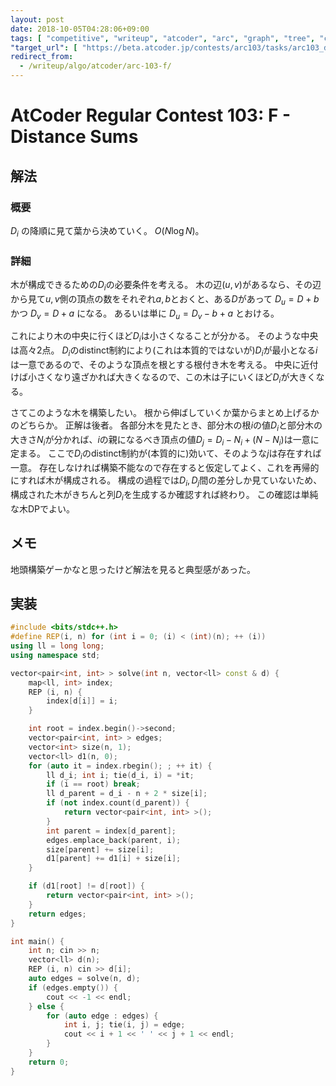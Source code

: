 ```yaml
---
layout: post
date: 2018-10-05T04:28:06+09:00
tags: [ "competitive", "writeup", "atcoder", "arc", "graph", "tree", "construction", "dp" ]
"target_url": [ "https://beta.atcoder.jp/contests/arc103/tasks/arc103_d" ]
redirect_from:
  - /writeup/algo/atcoder/arc-103-f/
---
```


# AtCoder Regular Contest 103: F - Distance Sums

## 解法

### 概要

$D_i$ の降順に見て葉から決めていく。
$O(N \log N)$。

### 詳細

木が構成できるための$D_i$の必要条件を考える。
木の辺$(u, v)$があるなら、その辺から見て$u, v$側の頂点の数をそれぞれ$a, b$とおくと、ある$D$があって $D_u = D + b$ かつ $D_v = D + a$ になる。
あるいは単に $D_u = D_v - b + a$ とおける。

これにより木の中央に行くほど$D_i$は小さくなることが分かる。
そのような中央は高々$2$点。
$D_i$のdistinct制約により(これは本質的ではないが)$D_i$が最小となる$i$は一意であるので、そのような頂点を根とする根付き木を考える。
中央に近付けば小さくなり遠ざかれば大きくなるので、この木は子にいくほど$D_i$が大きくなる。

さてこのような木を構築したい。
根から伸ばしていくか葉からまとめ上げるかのどちらか。
正解は後者。
各部分木を見たとき、部分木の根$i$の値$D_i$と部分木の大きさ$N_i$が分かれば、$i$の親になるべき頂点の値$D_j = D_i - N_i + (N - N_i)$は一意に定まる。
ここで$D_i$のdistinct制約が(本質的に)効いて、そのような$j$は存在すれば一意。
存在しなければ構築不能なので存在すると仮定してよく、これを再帰的にすれば木が構成される。
構成の過程では$D_i, D_j$間の差分しか見ていないため、構成された木がきちんと列$D_i$を生成するか確認すれば終わり。
この確認は単純な木DPでよい。

## メモ

地頭構築ゲーかなと思ったけど解法を見ると典型感があった。

## 実装

``` c++
#include <bits/stdc++.h>
#define REP(i, n) for (int i = 0; (i) < (int)(n); ++ (i))
using ll = long long;
using namespace std;

vector<pair<int, int> > solve(int n, vector<ll> const & d) {
    map<ll, int> index;
    REP (i, n) {
        index[d[i]] = i;
    }

    int root = index.begin()->second;
    vector<pair<int, int> > edges;
    vector<int> size(n, 1);
    vector<ll> d1(n, 0);
    for (auto it = index.rbegin(); ; ++ it) {
        ll d_i; int i; tie(d_i, i) = *it;
        if (i == root) break;
        ll d_parent = d_i - n + 2 * size[i];
        if (not index.count(d_parent)) {
            return vector<pair<int, int> >();
        }
        int parent = index[d_parent];
        edges.emplace_back(parent, i);
        size[parent] += size[i];
        d1[parent] += d1[i] + size[i];
    }

    if (d1[root] != d[root]) {
        return vector<pair<int, int> >();
    }
    return edges;
}

int main() {
    int n; cin >> n;
    vector<ll> d(n);
    REP (i, n) cin >> d[i];
    auto edges = solve(n, d);
    if (edges.empty()) {
        cout << -1 << endl;
    } else {
        for (auto edge : edges) {
            int i, j; tie(i, j) = edge;
            cout << i + 1 << ' ' << j + 1 << endl;
        }
    }
    return 0;
}
```
